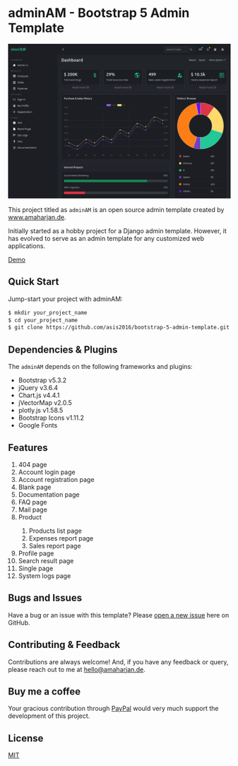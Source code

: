 # adminAM - Bootstrap 5 Admin Template

!['homepage'](static/img/homepage.png)

This project titled as `adminAM` is an open source admin template created by www.amaharjan.de.

Initially started as a hobby project for a Django admin template. However, it has evolved to serve as an admin template for any customized web applications.

[Demo](https://asis2016.github.io/bootstrap-5-admin-template/)

## Quick Start

Jump-start your project with adminAM:

```bash
$ mkdir your_project_name
$ cd your_project_name
$ git clone https://github.com/asis2016/bootstrap-5-admin-template.git
```

## Dependencies & Plugins

The `adminAM` depends on the following frameworks and plugins:

- Bootstrap v5.3.2
- jQuery v3.6.4
- Chart.js v4.4.1
- jVectorMap v2.0.5
- plotly.js v1.58.5
- Bootstrap Icons v1.11.2
- Google Fonts

## Features

<ol>
    <li>404 page</li>
    <li>Account login page</li>
    <li>Account registration page</li>
    <li>Blank page</li>
    <li>Documentation page</li>
    <li>FAQ page</li>
    <li>Mail page</li>
    <li>Product</li>
    <ol>
        <li>Products list page</li>
        <li>Expenses report page</li>
        <li>Sales report page</li>
    </ol>
    <li>Profile page</li>
    <li>Search result page</li>
    <li>Single page</li>
    <li>System logs page</li>
</ol>

## Bugs and Issues
Have a bug or an issue with this template? Please [open a new issue](https://github.com/asis2016/bootstrap-5-admin-template/issues) here on GitHub.

## Contributing & Feedback
Contributions are always welcome! And, if you have any feedback or query, please reach out to me at hello@amaharjan.de.

## Buy me a coffee
Your gracious contribution through [PayPal](https://www.paypal.com/paypalme/asis2016) would very much support the development of this project.

## License
[MIT](./LICENSE)

